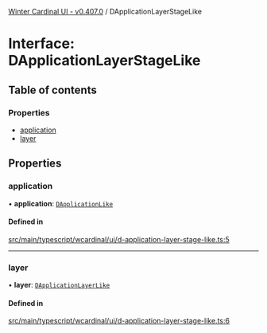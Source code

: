 [Winter Cardinal UI - v0.407.0](../index.md) / DApplicationLayerStageLike

# Interface: DApplicationLayerStageLike

## Table of contents

### Properties

- [application](DApplicationLayerStageLike.md#application)
- [layer](DApplicationLayerStageLike.md#layer)

## Properties

### application

• **application**: [`DApplicationLike`](DApplicationLike.md)

#### Defined in

[src/main/typescript/wcardinal/ui/d-application-layer-stage-like.ts:5](https://github.com/winter-cardinal/winter-cardinal-ui/blob/v0.407.0/src/main/typescript/wcardinal/ui/d-application-layer-stage-like.ts#L5)

___

### layer

• **layer**: [`DApplicationLayerLike`](DApplicationLayerLike.md)

#### Defined in

[src/main/typescript/wcardinal/ui/d-application-layer-stage-like.ts:6](https://github.com/winter-cardinal/winter-cardinal-ui/blob/v0.407.0/src/main/typescript/wcardinal/ui/d-application-layer-stage-like.ts#L6)
